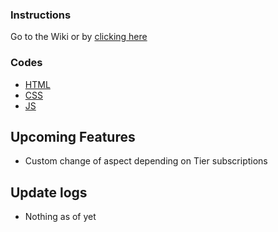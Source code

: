 ### Instructions
Go to the Wiki or by [clicking here](https://github.com/makakiyoAnju/streamlabs-custom-chat/wiki)

### Codes
- [HTML](code/index.html)
- [CSS](code/style.css)
- [JS](code/functions.js)

## Upcoming Features
- Custom change of aspect depending on Tier subscriptions

## Update logs
- Nothing as of yet
